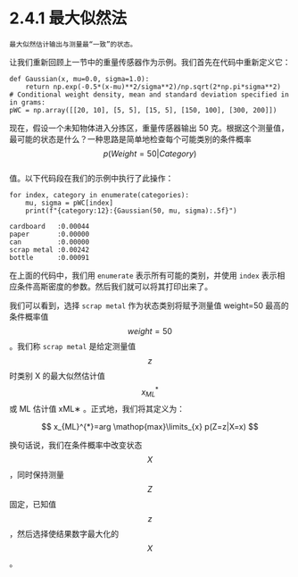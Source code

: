 # 2.4.1 最大似然法

```
最大似然估计输出与测量最“一致”的状态。
```

让我们重新回顾上一节中的重量传感器作为示例。我们首先在代码中重新定义它：

```
def Gaussian(x, mu=0.0, sigma=1.0):
    return np.exp(-0.5*(x-mu)**2/sigma**2)/np.sqrt(2*np.pi*sigma**2)
# Conditional weight density, mean and standard deviation specified in in grams:
pWC = np.array([[20, 10], [5, 5], [15, 5], [150, 100], [300, 200]])
```

现在，假设一个未知物体进入分拣区，重量传感器输出 50 克。根据这个测量值，最可能的状态是什么？一种思路是简单地检查每个可能类别的条件概率$$p(Weight=50|Category)$$\
值。以下代码段在我们的示例中执行了此操作：

```
for index, category in enumerate(categories):
    mu, sigma = pWC[index]
    print(f"{category:12}:{Gaussian(50, mu, sigma):.5f}")
```

```
cardboard   :0.00044
paper       :0.00000
can         :0.00000
scrap metal :0.00242
bottle      :0.00091
```

在上面的代码中，我们用 `enumerate` 表示所有可能的类别，并使用 `index` 表示相应条件高斯密度的参数。然后我们就可以将其打印出来了。

我们可以看到，选择 `scrap metal` 作为状态类别将赋予测量值 weight=50 最高的条件概率值$$weight=50$$。我们称 `scrap metal` 是给定测量值 $$z$$时类别 X 的最大似然估计值$$x_{ML}^{*}$$或 ML 估计值 xML∗ 。正式地，我们将其定义为：

$$
x_{ML}^{*}=arg \mathop{max}\limits_{x} p(Z=z|X=x)
$$

换句话说，我们在条件概率中改变状态$$X$$，同时保持测量$$Z$$固定，已知值$$z$$，然后选择使结果数字最大化的$$X$$。
